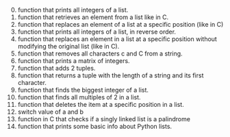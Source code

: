 0. function that prints all integers of a list.
1. function that retrieves an element from a list like in C.
2. function that replaces an element of a list at a specific position (like in C)
3. function that prints all integers of a list, in reverse order.
4. function that replaces an element in a list at a specific position without modifying the original list (like in C).
5. function that removes all characters c and C from a string.
6. function that prints a matrix of integers.
7. function that adds 2 tuples.
8. function that returns a tuple with the length of a string and its first character.
9. function that finds the biggest integer of a list.
10. function that finds all multiples of 2 in a list.
11. function that deletes the item at a specific position in a list.
12. switch value of a and b
13. function in C that checks if a singly linked list is a palindrome
100. function that prints some basic info about Python lists.
